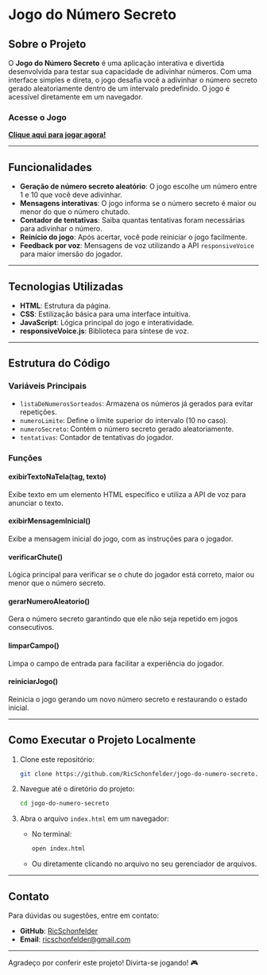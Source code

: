# Jogo do Número Secreto

## Sobre o Projeto

O **Jogo do Número Secreto** é uma aplicação interativa e divertida desenvolvida para testar sua capacidade de adivinhar números. Com uma interface simples e direta, o jogo desafia você a adivinhar o número secreto gerado aleatoriamente dentro de um intervalo predefinido. O jogo é acessível diretamente em um navegador.

### Acesse o Jogo
**[Clique aqui para jogar agora!](https://jogo-do-numero-secreto-lyart-ten.vercel.app/)**

---

## Funcionalidades

- **Geração de número secreto aleatório**: O jogo escolhe um número entre 1 e 10 que você deve adivinhar.
- **Mensagens interativas**: O jogo informa se o número secreto é maior ou menor do que o número chutado.
- **Contador de tentativas**: Saiba quantas tentativas foram necessárias para adivinhar o número.
- **Reinício do jogo**: Após acertar, você pode reiniciar o jogo facilmente.
- **Feedback por voz**: Mensagens de voz utilizando a API `responsiveVoice` para maior imersão do jogador.

---

## Tecnologias Utilizadas

- **HTML**: Estrutura da página.
- **CSS**: Estilização básica para uma interface intuitiva.
- **JavaScript**: Lógica principal do jogo e interatividade.
- **responsiveVoice.js**: Biblioteca para síntese de voz.

---

## Estrutura do Código

### Variáveis Principais
- `listaDeNumerosSorteados`: Armazena os números já gerados para evitar repetições.
- `numeroLimite`: Define o limite superior do intervalo (10 no caso).
- `numeroSecreto`: Contém o número secreto gerado aleatoriamente.
- `tentativas`: Contador de tentativas do jogador.

### Funções

#### **exibirTextoNaTela(tag, texto)**
Exibe texto em um elemento HTML específico e utiliza a API de voz para anunciar o texto.

#### **exibirMensagemInicial()**
Exibe a mensagem inicial do jogo, com as instruções para o jogador.

#### **verificarChute()**
Lógica principal para verificar se o chute do jogador está correto, maior ou menor que o número secreto.

#### **gerarNumeroAleatorio()**
Gera o número secreto garantindo que ele não seja repetido em jogos consecutivos.

#### **limparCampo()**
Limpa o campo de entrada para facilitar a experiência do jogador.

#### **reiniciarJogo()**
Reinicia o jogo gerando um novo número secreto e restaurando o estado inicial.

---

## Como Executar o Projeto Localmente

1. Clone este repositório:
   ```bash
   git clone https://github.com/RicSchonfelder/jogo-do-numero-secreto.git
   ```

2. Navegue até o diretório do projeto:
   ```bash
   cd jogo-do-numero-secreto
   ```

3. Abra o arquivo `index.html` em um navegador:
   - No terminal:
     ```bash
     open index.html
     ```
   - Ou diretamente clicando no arquivo no seu gerenciador de arquivos.

---

## Contato

Para dúvidas ou sugestões, entre em contato:

- **GitHub**: [RicSchonfelder](https://github.com/RicSchonfelder)
- **Email**: [ricschonfelder@gmail.com](mailto:ricschonfelder@gmail.com)

---


Agradeço por conferir este projeto! Divirta-se jogando! 🎮

